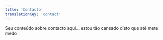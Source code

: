 ```yaml
---
title: 'Contacto'
translationKey: 'contact'
---
```


Seu conteúdo sobre contacto aqui... estou tão cansado disto que até mete medo
